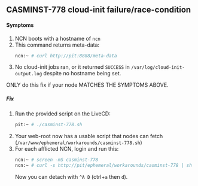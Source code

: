 ## CASMINST-778 cloud-init failure/race-condition

#### Symptoms

1. NCN boots with a hostname of `ncn`
2. This command returns meta-data:
    ```bash
    ncn:~ # curl http://pit:8888/meta-data
    ```
3. No cloud-init jobs ran, or it returned `SUCCESS` in `/var/log/cloud-init-output.log` despite no hostname being set.

ONLY do this fix if your node MATCHES THE SYMPTOMS ABOVE.

##### Fix

1. Run the provided script on the LiveCD:
    ```bash
    pit:~ # ./casminst-778.sh
    ```
2. Your web-root now has a usable script that nodes can fetch (`/var/www/ephemeral/workarounds/casminst-778.sh`)
3. For each afflicted NCN, login and run this:
   ```bash
   ncn:~ # screen -mS casminst-778
   ncn:~ # curl -s http://pit/ephemeral/workarounds/casminst-778 | sh -
   ```
   Now you can detach with `^A D` (ctrl+`a` then `d`).

